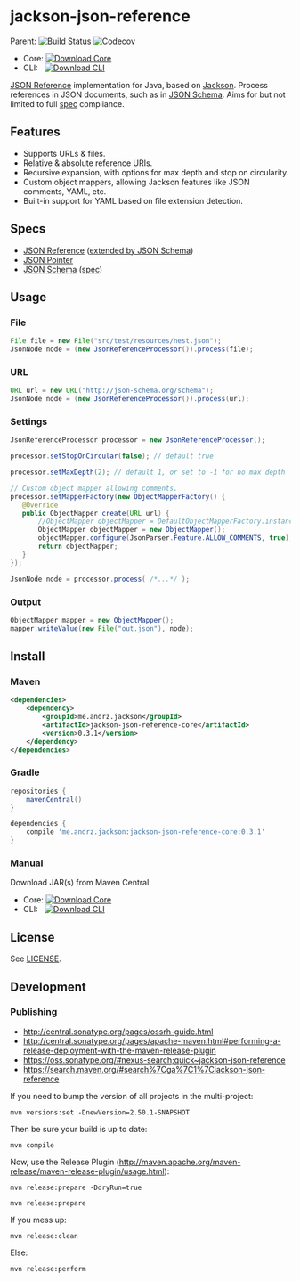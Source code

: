 jackson-json-reference
==============

Parent:
[![Build Status](https://travis-ci.org/AndersDJohnson/jackson-json-reference.png)](https://travis-ci.org/AndersDJohnson/jackson-json-reference)
[![Codecov](https://img.shields.io/codecov/c/github/AndersDJohnson/jackson-json-reference.svg)](http://codecov.io/github/AndersDJohnson/jackson-json-reference)

* Core:&nbsp;[![Download Core](https://img.shields.io/maven-central/v/me.andrz.jackson/jackson-json-reference-core.svg) ][download]
* CLI:&nbsp;&nbsp;&nbsp;[![Download CLI](https://img.shields.io/maven-central/v/me.andrz.jackson/jackson-json-reference-cli.svg) ][download-cli]

[JSON Reference] implementation for Java, based on [Jackson]. Process references in JSON documents, such as in [JSON Schema]. Aims for but not limited to full [spec](#specs) compliance.

## Features

* Supports URLs & files.
* Relative & absolute reference URIs.
* Recursive expansion, with options for max depth and stop on circularity.
* Custom object mappers, allowing Jackson features like JSON comments, YAML, etc.
* Built-in support for YAML based on file extension detection.

## Specs

* [JSON Reference]&nbsp;([extended by JSON Schema][JSON Reference Extended])
* [JSON Pointer]
* [JSON Schema]&nbsp;([spec][JSON Schema Spec])

## Usage

### File
```java
File file = new File("src/test/resources/nest.json");
JsonNode node = (new JsonReferenceProcessor()).process(file);
```

### URL
```java
URL url = new URL("http://json-schema.org/schema");
JsonNode node = (new JsonReferenceProcessor()).process(url);
```

### Settings
```java
JsonReferenceProcessor processor = new JsonReferenceProcessor();

processor.setStopOnCircular(false); // default true

processor.setMaxDepth(2); // default 1, or set to -1 for no max depth

// Custom object mapper allowing comments.
processor.setMapperFactory(new ObjectMapperFactory() {
   @Override
   public ObjectMapper create(URL url) {
       //ObjectMapper objectMapper = DefaultObjectMapperFactory.instance.create(url);
       ObjectMapper objectMapper = new ObjectMapper();
       objectMapper.configure(JsonParser.Feature.ALLOW_COMMENTS, true);
       return objectMapper;
   }
});

JsonNode node = processor.process( /*...*/ );
```

### Output
```java
ObjectMapper mapper = new ObjectMapper();
mapper.writeValue(new File("out.json"), node);
```


## Install

### Maven

```xml
<dependencies>
    <dependency>
        <groupId>me.andrz.jackson</groupId>
        <artifactId>jackson-json-reference-core</artifactId>
        <version>0.3.1</version>
    </dependency>
</dependencies>
```

### Gradle

```gradle
repositories {
    mavenCentral()
}

dependencies {
    compile 'me.andrz.jackson:jackson-json-reference-core:0.3.1'
}
```

### Manual

Download JAR(s) from Maven Central:
* Core:&nbsp;[![Download Core](https://img.shields.io/maven-central/v/me.andrz.jackson/jackson-json-reference-core.svg) ][download]
* CLI:&nbsp;&nbsp;&nbsp;[![Download CLI](https://img.shields.io/maven-central/v/me.andrz.jackson/jackson-json-reference-cli.svg) ][download-cli]

## License

See [LICENSE](LICENSE).

## Development

### Publishing

* http://central.sonatype.org/pages/ossrh-guide.html
* http://central.sonatype.org/pages/apache-maven.html#performing-a-release-deployment-with-the-maven-release-plugin
* https://oss.sonatype.org/#nexus-search;quick~jackson-json-reference
* https://search.maven.org/#search%7Cga%7C1%7Cjackson-json-reference

If you need to bump the version of all projects in the multi-project:

```
mvn versions:set -DnewVersion=2.50.1-SNAPSHOT
```

Then be sure your build is up to date:

```
mvn compile
```

Now, use the Release Plugin (http://maven.apache.org/maven-release/maven-release-plugin/usage.html):

```
mvn release:prepare -DdryRun=true
```

```
mvn release:prepare
```

If you mess up:

```
mvn release:clean
```

Else:

```
mvn release:perform
```

[Jackson]: https://github.com/FasterXML/jackson
[JSON Reference]: https://tools.ietf.org/html/draft-pbryan-zyp-json-ref-03
[JSON Reference Extended]: https://tools.ietf.org/html/draft-zyp-json-schema-04#section-7.1
[JSON Pointer]: http://tools.ietf.org/html/rfc6901
[JSON Schema]: http://json-schema.org/
[JSON Schema Spec]: https://tools.ietf.org/html/draft-zyp-json-schema-04
[download]: https://repo1.maven.org/maven2/me/andrz/jackson/jackson-json-reference-core/0.3.0/jackson-json-reference-core-0.3.1.jar
[download-cli]: https://repo1.maven.org/maven2/me/andrz/jackson/jackson-json-reference-cli/0.3.0/jackson-json-reference-cli-0.3.1.jar
